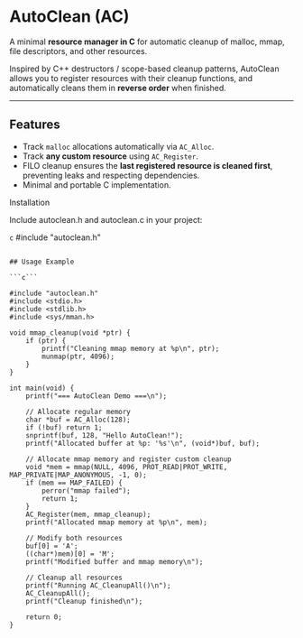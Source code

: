 # AutoClean (AC)

A minimal **resource manager in C** for automatic cleanup of malloc, mmap, file descriptors, and other resources.  

Inspired by C++ destructors / scope-based cleanup patterns, AutoClean allows you to register resources with their cleanup functions, and automatically cleans them in **reverse order** when finished.

---

## Features

- Track `malloc` allocations automatically via `AC_Alloc`.
- Track **any custom resource** using `AC_Register`.
- FILO cleanup ensures the **last registered resource is cleaned first**, preventing leaks and respecting dependencies.
- Minimal and portable C implementation.

Installation

Include autoclean.h and autoclean.c in your project:

```c```
    #include "autoclean.h"
```

## Usage Example

```c```

#include "autoclean.h"
#include <stdio.h>
#include <stdlib.h>
#include <sys/mman.h>

void mmap_cleanup(void *ptr) {
    if (ptr) {
        printf("Cleaning mmap memory at %p\n", ptr);
        munmap(ptr, 4096);
    }
}

int main(void) {
    printf("=== AutoClean Demo ===\n");

    // Allocate regular memory
    char *buf = AC_Alloc(128);
    if (!buf) return 1;
    snprintf(buf, 128, "Hello AutoClean!");
    printf("Allocated buffer at %p: '%s'\n", (void*)buf, buf);

    // Allocate mmap memory and register custom cleanup
    void *mem = mmap(NULL, 4096, PROT_READ|PROT_WRITE, MAP_PRIVATE|MAP_ANONYMOUS, -1, 0);
    if (mem == MAP_FAILED) {
        perror("mmap failed");
        return 1;
    }
    AC_Register(mem, mmap_cleanup);
    printf("Allocated mmap memory at %p\n", mem);

    // Modify both resources
    buf[0] = 'A';
    ((char*)mem)[0] = 'M';
    printf("Modified buffer and mmap memory\n");

    // Cleanup all resources
    printf("Running AC_CleanupAll()\n");
    AC_CleanupAll();
    printf("Cleanup finished\n");

    return 0;
}

```
